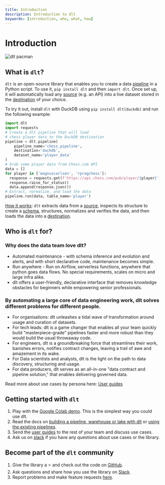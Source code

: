 ```yaml
---
title: Introduction
description: Introduction to dlt
keywords: [introduction, who, what, how]
---
```


# Introduction

![dlt pacman](/img/dlt-pacman.gif)

## What is `dlt`?

`dlt` is an open-source library that enables you to create a data [pipeline](./general-usage/glossary.md#pipeline) in a Python script. To use it, `pip install dlt` and then `import dlt`. Once set up, it will automatically load any [source](./general-usage/glossary.md#source) (e.g. an API) into a live dataset stored in the [destination](./general-usage/glossary.md#destination) of your choice.

To try it out, install `dlt` with DuckDB using `pip install dlt[duckdb]` and run the following example:
```python
import dlt
import requests
# Create a dlt pipeline that will load
# chess player data to the DuckDB destination
pipeline = dlt.pipeline(
    pipeline_name='chess_pipeline',
    destination='duckdb',
    dataset_name='player_data'
)
# Grab some player data from Chess.com API
data = []
for player in ['magnuscarlsen', 'rpragchess']:
  response = requests.get(f'https://api.chess.com/pub/player/{player}')
  response.raise_for_status()
  data.append(response.json())
# Extract, normalize, and load the data
pipeline.run(data, table_name='player')
```

[How it works](./reference/explainers/how-dlt-works.md): `dlt` extracts data from a [source](./general-usage/glossary.md#source), inspects its structure to create a [schema](general-usage/glossary.md#schema), structures, normalizes and verifies the data,
and then loads the data into a [destination](./general-usage/glossary.md#destination).

## Who is `dlt` for?

### Why does the data team love dlt?
* Automated maintenance - with schema inference and evolution and alerts, and with short declarative code, maintenance becomes simple.
* Run anywhere - Run on Airflow, serverless functions, anywhere that python goes data flows. No special requirements, scales on micro and large infra alike.
* dlt offers a user-friendly, declarative interface that removes knowledge obstacles for beginners while empowering senior professionals.

### By automating a large core of data engineering work, dlt solves different problems for different people.
- For organisations: dlt unleashes a tidal wave of transformation around usage and curation of datasets.
- For tech leads: dlt is a game changer that enables all your team quickly build "masterpiece-grade" pipelines faster and more robust than they would build the usual throwaway code.
- For engineers, dlt is a groundbreaking force that streamlines their work, banishes errors, notifies contract changes, leaving a trail of awe and amazement in its wake.
- For Data scientists and analysts, dlt is the light on the path to data discovery, structuring and usage.
- For data producers, dlt serves as an all-in-one "data contract and pipeline solution," that enables delivering governed data.

Read more about use cases by persona here: [User guides](user-guides)


## Getting started with `dlt`

1. Play with the [Google Colab demo](https://colab.research.google.com/drive/1NfSB1DpwbbHX9_t5vlalBTf13utwpMGx?usp=sharing). This is the simplest way you could use dlt.
2. Read the docs on [building a pipeline, warehouse or lake with dlt](getting-started) or [using the existing pipelines](dlt-ecosystem/verified-sources).
3. Send the [user guides](user-guides) to the rest of your team and discuss use cases.
4. Ask us on [slack](https://join.slack.com/t/dlthub-community/shared_invite/zt-1slox199h-HAE7EQoXmstkP_bTqal65g) if you have any questions about use cases or the library.


## Become part of the `dlt` community
1. Give the library a ⭐ and check out the code on [GitHub](https://github.com/dlt-hub/dlt).
2. Ask questions and share how you use the library on [Slack](https://join.slack.com/t/dlthub-community/shared_invite/zt-1slox199h-HAE7EQoXmstkP_bTqal65g).
3. Report problems and make feature requests [here](https://github.com/dlt-hub/dlt/issues/new).